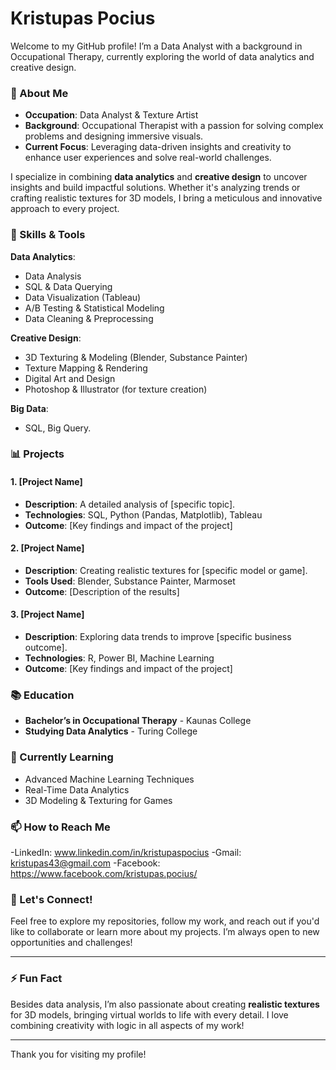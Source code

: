 # Kristupas Pocius

Welcome to my GitHub profile! I’m a Data Analyst with a background in Occupational Therapy, currently exploring the world of data analytics and creative design.

### 🎯 About Me

- **Occupation**: Data Analyst & Texture Artist  
- **Background**: Occupational Therapist with a passion for solving complex problems and designing immersive visuals.  
- **Current Focus**: Leveraging data-driven insights and creativity to enhance user experiences and solve real-world challenges.

I specialize in combining **data analytics** and **creative design** to uncover insights and build impactful solutions. Whether it's analyzing trends or crafting realistic textures for 3D models, I bring a meticulous and innovative approach to every project.

### 🔧 Skills & Tools

**Data Analytics**:
- Data Analysis
- SQL & Data Querying
- Data Visualization (Tableau)
- A/B Testing & Statistical Modeling
- Data Cleaning & Preprocessing

**Creative Design**:
- 3D Texturing & Modeling (Blender, Substance Painter)
- Texture Mapping & Rendering
- Digital Art and Design
- Photoshop & Illustrator (for texture creation)

**Big Data**:
- SQL, Big Query.

### 📊 Projects

#### 1. **[Project Name]**  
- **Description**: A detailed analysis of [specific topic].  
- **Technologies**: SQL, Python (Pandas, Matplotlib), Tableau  
- **Outcome**: [Key findings and impact of the project]

#### 2. **[Project Name]**  
- **Description**: Creating realistic textures for [specific model or game].  
- **Tools Used**: Blender, Substance Painter, Marmoset  
- **Outcome**: [Description of the results]

#### 3. **[Project Name]**  
- **Description**: Exploring data trends to improve [specific business outcome].  
- **Technologies**: R, Power BI, Machine Learning  
- **Outcome**: [Key findings and impact of the project]

### 📚 Education

- **Bachelor’s in Occupational Therapy** - Kaunas College  
- **Studying Data Analytics** - Turing College  

### 🌱 Currently Learning
- Advanced Machine Learning Techniques
- Real-Time Data Analytics
- 3D Modeling & Texturing for Games

### 📫 How to Reach Me
-LinkedIn: www.linkedin.com/in/kristupaspocius 
-Gmail:  kristupas43@gmail.com
-Facebook: https://www.facebook.com/kristupas.pocius/

### 💬 Let's Connect!  
Feel free to explore my repositories, follow my work, and reach out if you'd like to collaborate or learn more about my projects. I’m always open to new opportunities and challenges!

---

### ⚡ Fun Fact
Besides data analysis, I’m also passionate about creating **realistic textures** for 3D models, bringing virtual worlds to life with every detail. I love combining creativity with logic in all aspects of my work!

---

Thank you for visiting my profile!
